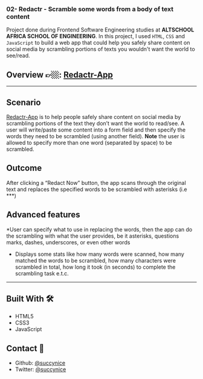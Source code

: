 ### 02- Redactr - Scramble some words from a body of text content

Project done during Frontend Software Engineering studies at **ALTSCHOOL AFRICA SCHOOL OF ENGINEERING**. In this project, I used `HTML`, `CSS` and `JavaScript` to build a web app that could help you safely share content on social media by scrambling portions of texts you wouldn't want the world to see/read.

## Overview 👉🏼: [Redactr-App](https://redactr-app.succynice.repl.co/)

*****

## Scenario

[Redactr-App](https://redactr-app.succynice.repl.co/) is to help people safely share content on social media by scrambling portions of the text they don’t want the world to read/see. A user will write/paste some content into a form field and then specify the words they need to be scrambled (using another field). **Note** the user is allowed to specify more than one word (separated by space) to be scrambled.

## Outcome
After clicking a “Redact Now” button, the app scans through the original text and replaces the specified words to be scrambled with asterisks (i.e ***)

## Advanced features

*User can specify what to use in replacing the words, then the app can do the scrambling with what the user provides, be it asterisks, questions marks, dashes, underscores, or even other words
* Displays some stats like how many words were scanned, how many matched the words to be scrambled, how many characters were scrambled in total, how long it took (in seconds) to complete the scrambling task e.t.c.

********

## Built With 🛠
  * HTML5
  * CSS3
  * JavaScript

## Contact 🤙
  - Github: [@succynice](https://github.com/Succynice)
  - Twitter: [@succynice](https://twitter.com/succynice)
